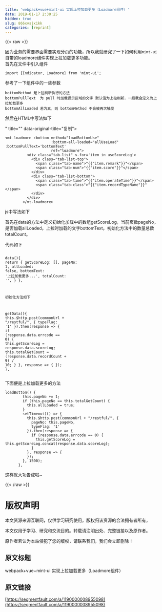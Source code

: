 ```yaml
---
title: 'webpack+vue+mint-ui 实现上拉加载更多（Loadmore组件）' 
date: 2019-01-17 2:30:25
hidden: true
slug: 866xvsjx1kk
categories: [reprint]
---
```


{{< raw >}}

                    
<p>因为业务的需要界面需要实现分页的功能，所以我就研究了一下如何利用<code>mint-ui</code>自带的loadmore组件实现上拉加载更多功能。<br>   首先在文件中引入组件</p>
<div class="widget-codetool" style="display:none;">
      <div class="widget-codetool--inner">
      <span class="selectCode code-tool" data-toggle="tooltip" data-placement="top" title="" data-original-title="全选"></span>
      <span type="button" class="copyCode code-tool" data-toggle="tooltip" data-placement="top" data-clipboard-text="import {Indicator, Loadmore} from 'mint-ui';
" title="" data-original-title="复制"></span>
      <span type="button" class="saveToNote code-tool" data-toggle="tooltip" data-placement="top" title="" data-original-title="放进笔记"></span>
      </div>
      </div><pre class="hljs clean"><code><span class="hljs-keyword">import</span> {Indicator, Loadmore} <span class="hljs-keyword">from</span> <span class="hljs-string">'mint-ui'</span>;
</code></pre>
<p>参考了一下组件中的一些参数</p>
<div class="widget-codetool" style="display:none;">
      <div class="widget-codetool--inner">
      <span class="selectCode code-tool" data-toggle="tooltip" data-placement="top" title="" data-original-title="全选"></span>
      <span type="button" class="copyCode code-tool" data-toggle="tooltip" data-placement="top" data-clipboard-text="bottomMethod 是上拉刷新执行的方法
bottomPullText  为 pull 时加载提示区域的文字 默认值为上拉刷新，一般我会定义为上拉加载更多
bottomAllLoaded 若为真，则 bottomMethod 不会被再次触发" title="" data-original-title="复制"></span>
      <span type="button" class="saveToNote code-tool" data-toggle="tooltip" data-placement="top" title="" data-original-title="放进笔记"></span>
      </div>
      </div><pre class="hljs armasm"><code><span class="hljs-keyword">bottomMethod </span>是上拉刷新执行的方法
<span class="hljs-keyword">bottomPullText </span> 为 pull 时加载提示区域的文字 默认值为上拉刷新，一般我会定义为上拉加载更多
<span class="hljs-keyword">bottomAllLoaded </span>若为真，则 <span class="hljs-keyword">bottomMethod </span>不会被再次触发</code></pre>
<p>然后在HTML中写法如下</p>
<div class="widget-codetool" style="display:none;">
      <div class="widget-codetool--inner">
      <span class="selectCode code-tool" data-toggle="tooltip" data-placement="top" title="" data-original-title="全选"></span>
      <span type="button" class="copyCode code-tool" data-toggle="tooltip" data-placement="top" data-clipboard-text="<mt-loadmore :bottom-method=&quot;loadBottomUse&quot;
                     :bottom-all-loaded=&quot;allUseLoad&quot; :bottomPullText='bottomText'
                     ref=&quot;loadmore&quot;>
          <div class=&quot;tab-list&quot; v-for='item in useScoreLog'>
            <div class=&quot;tab-list-top&quot;>
              <span class=&quot;tab-name&quot;>"{{"item.remark"}}"</span>
              <span class=&quot;tab-num&quot;>"{{"item.score"}}"</span>
            </div>
            <div class=&quot;tab-list-bottom&quot;>
              <span class=&quot;tab-time&quot;>"{{"item.operateTime"}}"</span>
              <span class=&quot;tab-class&quot;>"{{"item.recordTypeName"}}"</span>
            </div>
          </div>
        </mt-loadmore>" title="" data-original-title="复制"></span>
      <span type="button" class="saveToNote code-tool" data-toggle="tooltip" data-placement="top" title="" data-original-title="放进笔记"></span>
      </div>
      </div><pre class="hljs django"><code><span class="xml"><span class="hljs-tag">&lt;<span class="hljs-name">mt-loadmore</span> <span class="hljs-attr">:bottom-method</span>=<span class="hljs-string">"loadBottomUse"</span>
                     <span class="hljs-attr">:bottom-all-loaded</span>=<span class="hljs-string">"allUseLoad"</span> <span class="hljs-attr">:bottomPullText</span>=<span class="hljs-string">'bottomText'</span>
                     <span class="hljs-attr">ref</span>=<span class="hljs-string">"loadmore"</span>&gt;</span>
          <span class="hljs-tag">&lt;<span class="hljs-name">div</span> <span class="hljs-attr">class</span>=<span class="hljs-string">"tab-list"</span> <span class="hljs-attr">v-for</span>=<span class="hljs-string">'item in useScoreLog'</span>&gt;</span>
            <span class="hljs-tag">&lt;<span class="hljs-name">div</span> <span class="hljs-attr">class</span>=<span class="hljs-string">"tab-list-top"</span>&gt;</span>
              <span class="hljs-tag">&lt;<span class="hljs-name">span</span> <span class="hljs-attr">class</span>=<span class="hljs-string">"tab-name"</span>&gt;</span></span><span class="hljs-template-variable">"{{"item.remark"}}"</span><span class="xml"><span class="hljs-tag">&lt;/<span class="hljs-name">span</span>&gt;</span>
              <span class="hljs-tag">&lt;<span class="hljs-name">span</span> <span class="hljs-attr">class</span>=<span class="hljs-string">"tab-num"</span>&gt;</span></span><span class="hljs-template-variable">"{{"item.score"}}"</span><span class="xml"><span class="hljs-tag">&lt;/<span class="hljs-name">span</span>&gt;</span>
            <span class="hljs-tag">&lt;/<span class="hljs-name">div</span>&gt;</span>
            <span class="hljs-tag">&lt;<span class="hljs-name">div</span> <span class="hljs-attr">class</span>=<span class="hljs-string">"tab-list-bottom"</span>&gt;</span>
              <span class="hljs-tag">&lt;<span class="hljs-name">span</span> <span class="hljs-attr">class</span>=<span class="hljs-string">"tab-time"</span>&gt;</span></span><span class="hljs-template-variable">"{{"item.operateTime"}}"</span><span class="xml"><span class="hljs-tag">&lt;/<span class="hljs-name">span</span>&gt;</span>
              <span class="hljs-tag">&lt;<span class="hljs-name">span</span> <span class="hljs-attr">class</span>=<span class="hljs-string">"tab-class"</span>&gt;</span></span><span class="hljs-template-variable">"{{"item.recordTypeName"}}"</span><span class="xml"><span class="hljs-tag">&lt;/<span class="hljs-name">span</span>&gt;</span>
            <span class="hljs-tag">&lt;/<span class="hljs-name">div</span>&gt;</span>
          <span class="hljs-tag">&lt;/<span class="hljs-name">div</span>&gt;</span>
        <span class="hljs-tag">&lt;/<span class="hljs-name">mt-loadmore</span>&gt;</span></span></code></pre>
<p>js中写法如下</p>
<p>首先在data的方法中定义初始化加载中的数组getScoreLog，当前页数pageNo，是否加载allLoaded，上拉时加载的文字bottomText，初始化方法中的数量总数totalCount。</p>
<p>代码如下</p>
<div class="widget-codetool" style="display:none;">
      <div class="widget-codetool--inner">
      <span class="selectCode code-tool" data-toggle="tooltip" data-placement="top" title="" data-original-title="全选"></span>
      <span type="button" class="copyCode code-tool" data-toggle="tooltip" data-placement="top" data-clipboard-text=" data(){
      return {
        getScoreLog: [],
        pageNo: 1,
        allLoaded: false,
        bottomText: '上拉加载更多...',
        totalCount: '',
      }
    },

初始化方法如下

getData(){
        this.$http.post(commonUrl + &quot;/restful/&quot;, {
          typeFlag: '1'
        }).then(response => {
          if (response.data.errcode == 0) {
            this.getScoreLog = response.data.scoreLog;
            this.totalGetCount = (response.data.recordCount + 9) / 10;
          }
        }, response => {
        });
      }," title="" data-original-title="复制"></span>
      <span type="button" class="saveToNote code-tool" data-toggle="tooltip" data-placement="top" title="" data-original-title="放进笔记"></span>
      </div>
      </div><pre class="hljs kotlin"><code> <span class="hljs-keyword">data</span>(){
      <span class="hljs-keyword">return</span> {
        getScoreLog: [],
        pageNo: <span class="hljs-number">1</span>,
        allLoaded: <span class="hljs-literal">false</span>,
        bottomText: <span class="hljs-string">'上拉加载更多...'</span>,
        totalCount: <span class="hljs-string">''</span>,
      }
    },

初始化方法如下

getData(){
        <span class="hljs-keyword">this</span>.$http.post(commonUrl + <span class="hljs-string">"/restful/"</span>, {
          typeFlag: <span class="hljs-string">'1'</span>
        }).then(response =&gt; {
          <span class="hljs-keyword">if</span> (response.<span class="hljs-keyword">data</span>.errcode == <span class="hljs-number">0</span>) {
            <span class="hljs-keyword">this</span>.getScoreLog = response.<span class="hljs-keyword">data</span>.scoreLog;
            <span class="hljs-keyword">this</span>.totalGetCount = (response.<span class="hljs-keyword">data</span>.recordCount + <span class="hljs-number">9</span>) / <span class="hljs-number">10</span>;
          }
        }, response =&gt; {
        });
      },</code></pre>
<p>下面便是上拉加载更多的方法</p>
<div class="widget-codetool" style="display:none;">
      <div class="widget-codetool--inner">
      <span class="selectCode code-tool" data-toggle="tooltip" data-placement="top" title="" data-original-title="全选"></span>
      <span type="button" class="copyCode code-tool" data-toggle="tooltip" data-placement="top" data-clipboard-text="loadBottom() {
        this.pageNo += 1;
        if (this.pageNo == this.totalGetCount) {
          this.allLoaded = true;
        }
        setTimeout(() => {
          this.$http.post(commonUrl + &quot;/restful/&quot;, {
            pageNo: this.pageNo,
            typeFlag: '1'
          }).then(response => {
            if (response.data.errcode == 0) {
              this.getScoreLog = this.getScoreLog.concat(response.data.scoreLog);
            }
          }, response => {
          });
        }, 1500);
      },
" title="" data-original-title="复制"></span>
      <span type="button" class="saveToNote code-tool" data-toggle="tooltip" data-placement="top" title="" data-original-title="放进笔记"></span>
      </div>
      </div><pre class="hljs kotlin"><code>loadBottom() {
        <span class="hljs-keyword">this</span>.pageNo += <span class="hljs-number">1</span>;
        <span class="hljs-keyword">if</span> (<span class="hljs-keyword">this</span>.pageNo == <span class="hljs-keyword">this</span>.totalGetCount) {
          <span class="hljs-keyword">this</span>.allLoaded = <span class="hljs-literal">true</span>;
        }
        setTimeout(() =&gt; {
          <span class="hljs-keyword">this</span>.$http.post(commonUrl + <span class="hljs-string">"/restful/"</span>, {
            pageNo: <span class="hljs-keyword">this</span>.pageNo,
            typeFlag: <span class="hljs-string">'1'</span>
          }).then(response =&gt; {
            <span class="hljs-keyword">if</span> (response.<span class="hljs-keyword">data</span>.errcode == <span class="hljs-number">0</span>) {
              <span class="hljs-keyword">this</span>.getScoreLog = <span class="hljs-keyword">this</span>.getScoreLog.concat(response.<span class="hljs-keyword">data</span>.scoreLog);
            }
          }, response =&gt; {
          });
        }, <span class="hljs-number">1500</span>);
      },
</code></pre>
<p>这样就大功告成啦~</p>

                
{{< /raw >}}

# 版权声明
本文资源来源互联网，仅供学习研究使用，版权归该资源的合法拥有者所有，

本文仅用于学习、研究和交流目的。转载请注明出处、完整链接以及原作者。

原作者若认为本站侵犯了您的版权，请联系我们，我们会立即删除！

## 原文标题
webpack+vue+mint-ui 实现上拉加载更多（Loadmore组件）

## 原文链接
[https://segmentfault.com/a/1190000008955098](https://segmentfault.com/a/1190000008955098)

